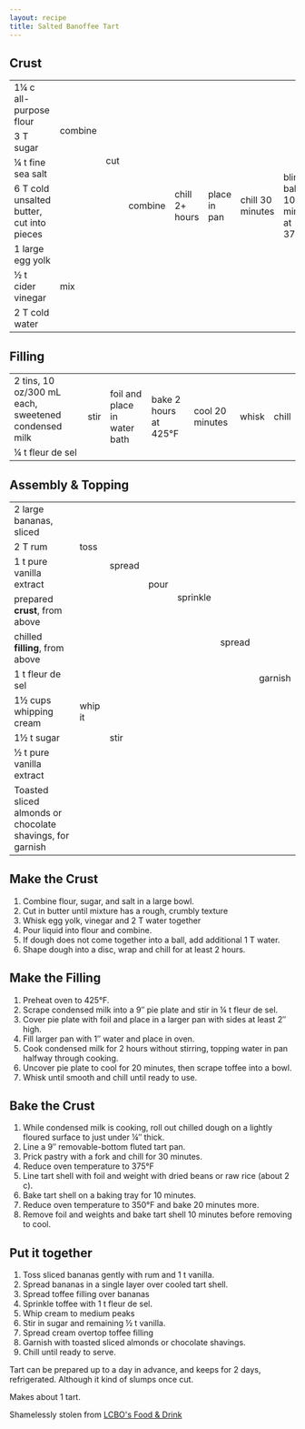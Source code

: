 ```yaml
---
layout: recipe
title: Salted Banoffee Tart
---
```


<h2>Crust</h2>

<table>
  <tr>
    <td>1&frac14; c all-purpose flour</td>
    <td rowspan="3">combine</td>
    <td rowspan="4">cut</td>
    <td rowspan="7">combine</td>
    <td rowspan="7">chill 2+ hours</td>
    <td rowspan="7">place in pan</td>
    <td rowspan="7">chill 30 minutes</td>
    <td rowspan="7">blind bake 10 minutes at 375&deg;F</td>
    <td rowspan="7">blind bake 20 minutes at 350&deg;F</td>
    <td rowspan="7">remove foil and continue baking 10 minutes</td>
  </tr>
  <tr>
    <td>3 T sugar</td>
  </tr>
  <tr>
    <td>&frac14; t fine sea salt</td>
  </tr>
  <tr>
    <td>6 T cold unsalted butter, cut into pieces</td>
    <td class="righthide">&nbsp;</td>
  </tr>
  <tr>
    <td>1 large egg yolk</td>
    <td rowspan="3" colspan="2">mix</td>
  </tr>
  <tr>
    <td>&frac12; t cider vinegar</td>
  </tr>
  <tr>
    <td>2 T cold water</td>
  </tr>
</table>

<h2>Filling</h2>

<table>
  <tr>
    <td>2 tins, 10 oz/300 mL each, sweetened condensed milk</td>
    <td rowspan="2">stir</td>
    <td rowspan="2">foil and place in water bath</td>
    <td rowspan="2">bake 2 hours at 425&deg;F</td>
    <td rowspan="2">cool 20 minutes</td>
    <td rowspan="2">whisk</td>
    <td rowspan="2">chill</td>
  </tr>
  <tr>
    <td>&frac14; t fleur de sel</td>
  </tr>
</table>

<h2>Assembly & Topping</h2>
<table>
  <tr>
    <td>2 large bananas, sliced</td>
    <td rowspan="3">toss</td>
    <td rowspan="4">spread</td>
    <td rowspan="5">pour</td>
    <td rowspan="6">sprinkle</td>
    <td rowspan="9">spread</td>
    <td rowspan="10">garnish</td>
  </tr>
  <tr>
    <td>2 T rum</td>
  </tr>
  <tr>
    <td>1 t  pure vanilla extract</td>
  </tr>
  <tr>
    <td>prepared <b>crust</b>, from above</td>
    <td class="righthide">&nbsp;</td>
  </tr>
  <tr>
    <td>chilled <b>filling</b>, from above</td>
    <td colspan="2" class="righthide">&nbsp;</td>
  </tr>
  <tr>
    <td>1 t fleur de sel</td>
    <td colspan="3" class="righthide">&nbsp;</td>
  </tr>
  <tr>
    <td>1&frac12; cups whipping cream</td>
    <td>whip it</td>
    <td rowspan="3" colspan="3">stir</td>
  </tr>
  <tr>
    <td>1&frac12; t sugar</td>
    <td rowspan="2" class="righthide">&nbsp;</td>
  </tr>
  <tr>
    <td>&frac12;  t  pure vanilla extract</td>
  </tr>
  <tr>
    <td>Toasted sliced almonds or chocolate shavings, for garnish</td>
    <td colspan="5" class="righthide">&nbsp;</td>
  </tr>
</table>

<h2>Make the Crust</h2>
<ol>
  <li>Combine flour, sugar, and salt in a large bowl.</li>
  <li>Cut in  butter until mixture has a rough, crumbly texture</li>
  <li>Whisk egg yolk, vinegar and 2 T water together</li>
  <li>Pour liquid into flour and combine.</li>
  <li>If dough does not come together into a ball, add additional 1 T
    water.</li>
  <li>Shape dough into a disc, wrap and chill for at least 2 hours.</li>
</ol>

<h2>Make the Filling</h2>
<ol>
  <li>Preheat oven to 425&deg;F.</li>
  <li>Scrape condensed milk into a 9&Prime; pie plate and stir in
    &frac14; t fleur de sel.</li>
  <li>Cover pie plate with foil and place in a larger pan with sides at
    least 2&Prime; high.</li>
  <li>Fill larger pan with 1&Prime; water and place in oven.</li>
  <li>Cook condensed milk for 2 hours without stirring, topping water in
    pan halfway through cooking.</li>
  <li>Uncover pie plate to cool for 20 minutes, then scrape toffee into
    a bowl.</li>
  <li>Whisk until smooth and chill until ready to use.</li>
</ol>

<h2>Bake the Crust</h2>
<ol>
  <li>While condensed milk is cooking, roll out chilled dough on a
    lightly floured surface to just under &frac14;&Prime; thick.</li>
  <li>Line a 9&Prime; removable-bottom fluted tart pan.</li>
  <li>Prick pastry with a fork and chill for 30 minutes.</li>
  <li>Reduce oven temperature to 375&deg;F</li>
  <li>Line tart shell with foil and weight with dried beans or raw rice
    (about 2 c).</li>
  <li>Bake tart shell on a baking tray for 10 minutes.</li>
  <li>Reduce oven temperature to 350&deg;F and bake 20 minutes
    more.</li>
  <li>Remove foil and weights and bake tart shell 10 minutes before removing to cool.</li>
</ol>

<h2>Put it together</h2>
<ol>
  <li>Toss sliced bananas gently with rum and 1 t vanilla.</li>
  <li>Spread bananas in a single layer over cooled tart shell.</li>
  <li>Spread toffee filling over bananas</li>
  <li>Sprinkle toffee with 1 t  fleur de sel.</li>
  <li> Whip cream to medium peaks</li>
  <li>Stir in sugar and remaining &frac12; t vanilla.</li>
  <li>Spread cream overtop toffee filling</li>
  <li>Garnish with toasted sliced almonds or chocolate shavings.</li>
  <li>Chill until ready to serve.</li>
</ol>


<p>Tart can be prepared up to a day in advance, and keeps for 2 days,
  refrigerated. Although it kind of slumps once cut.</p>
<p>Makes about 1 tart.</p>
<p class="confession">Shamelessly stolen from <a
                                                 href="http://www.lcbo.com/lcbo-ear/RecipeController?language=EN&recipeType=1&action=recipe&recipeID=4404">LCBO's
    Food &amp; Drink</a></p>
